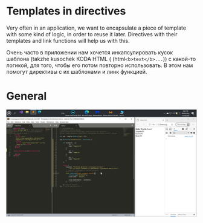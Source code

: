 # Templates in directives
  
Very often in an application, we want to encapsulate a piece of template with 
some kind of logic, in order to reuse it later. Directives with their
 templates and link functions will help us with this.

Очень часто в приложении нам хочется инкапсулировать кусок шаблона (takzhe kusochek KODA HTML ( (html```<b>text</b>...```))
с какой-то логикой, для того, чтобы его потом повторно использовать.
В этом нам помогут директивы с их шаблонами и линк функцией.

# General

![Test Image 3](img/1.png)



